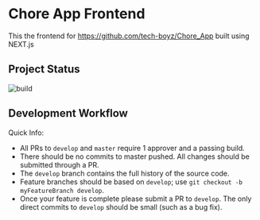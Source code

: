 # Chore App Frontend

This the frontend for https://github.com/tech-boyz/Chore_App built using NEXT.js

## Project Status

![build](https://github.com/tech-boyz/Chore-Frontend/workflows/build/badge.svg)

## Development Workflow

Quick Info:

- All PRs to `develop` and `master` require 1 approver and a passing build.
- There should be no commits to master pushed. All changes should be submitted through a PR.
- The `develop` branch contains the full history of the source code. 
- Feature branches should be based on `develop`; use `git checkout -b myFeatureBranch develop`.
- Once your feature is complete please submit a PR to `develop`. The only direct commits to `develop` should be small (such as a bug fix).
